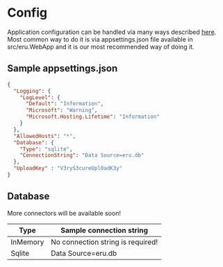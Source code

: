 ﻿# Config

Application configuration can be handled via many ways described [here](https://docs.microsoft.com/pl-pl/aspnet/core/fundamentals/configuration/?view=aspnetcore-3.1#environment-variables).
Most common way to do it is via appsettings.json file available in src/eru.WebApp and it is our most recommended way of doing it.

## Sample appsettings.json

```json
{
  "Logging": {
    "LogLevel": {
      "Default": "Information",
      "Microsoft": "Warning",
      "Microsoft.Hosting.Lifetime": "Information"
    }
  },
  "AllowedHosts": "*",
  "Database": {
    "Type": "sqlite",
    "ConnectionString": "Data Source=eru.db"
  },
  "UploadKey" : "V3ryS3cureUpl0adK3y"
}

```

## Database

More connectors will be available soon!

| Type | Sample connection string |
| --- | ---|
| InMemory | No connection string is required! |
| Sqlite | Data Source=eru.db |
